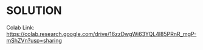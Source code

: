# SOLUTION
Colab Link: https://colab.research.google.com/drive/16zzDwgWi63YQL4l85PRnR_mgP-mShZVn?usp=sharing
